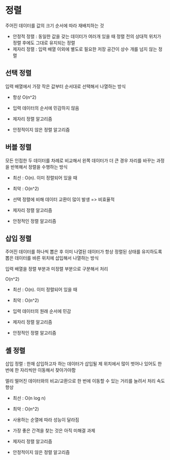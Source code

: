 # 정렬

주어진 데이터를 값의 크기 순서에 따라 재배치하는 것

* 안정적 정렬 : 동일한 값을 갖는 데이터가 여러개 있을 때 정렬 전의 상대적 위치가 정렬 후에도 그대로 유지되는 정렬
* 제자리 정렬 : 입력 배열 이외에 별도로 필요한 저장 공간이 상수 개를 넘지 않는 정렬

## 선택 정렬

입력 배열에서 가장 작은 값부터 순서대로 선택해서 나열하는 방식

* 항상 O(n^2)

* 입력 데이터의 순서에 민감하지 않음
* 제자리 정렬 알고리즘
* 안정적이지 않은 정렬 알고리즘

## 버블 정렬

모든 인접한 두 데이터를 차례로 비교해서 왼쪽 데이터가 더 큰 경우 자리를 바꾸는 과정을 반복해서 정렬을 수행하는 방식

* 최선 : O(n). 이미 정렬되어 있을 때
* 최악 : O(n^2)

* 선택 정렬에 비해 데이터 교환이 많이 발생 => 비효율적
* 제자리 정렬 알고리즘
* 안정적인 정렬 알고리즘

## 삽입 정렬

주어진 데이터를 하나씩 뽑은 후 이미 나열된 데이터가 항상 정렬된 상태를 유지하도록 뽑은 데이터를 바른 위치에 삽입해서 나열하는 방식

입력 배열을 정렬 부분과 미정렬 부분으로 구분해서 처리

O(n^2)

* 최선 : O(n). 이미 정렬되어 있을 때
* 최악 : O(n^2)

* 입력 데이터의 원래 순서에 민감
* 제자리 정렬 알고리즘
* 안정적인 정렬 알고리즘

## 셸 정렬

삽입 정렬 : 한재 삽입하고자 하는 데이터가 삽입될 제 위치에서 많이 벗어나 있어도 한 번에 한 자리씩만 이동해서 찾아가야함

멀리 떨어진 데이터와의 비교/교환으로 한 번에 이동할 수 있는 거리를 늘려서 처리 속도 향상

* 최선 : O(n log n)
* 최악 : O(n^2)

* 사용하는 순열에 따라 성능이 달라짐
* 가장 좋은 간격을 찾는 것은 아직 미해결 과제
* 제자리 정렬 알고리즘
* 안정적이지 않은 정렬 알고리즘


